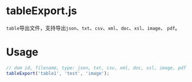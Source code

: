 # tableExport.js #

`table`导出文件，支持导出`json`、`txt`、`csv`、`xml`、`doc`、`xsl`、`image`、 `pdf`。

# Usage #

```javascript
// dom id, filename, type: json, txt, csv, xml, doc, xsl, image, pdf
tableExport('table1', 'test', 'image');
```